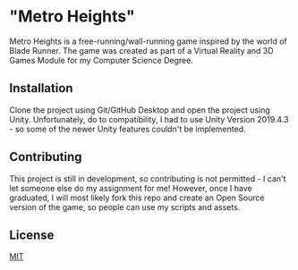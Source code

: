 # "Metro Heights"

Metro Heights is a free-running/wall-running game inspired by the world of Blade Runner. The game was created as part of a Virtual Reality and 3D Games Module for my Computer Science Degree.
## Installation

Clone the project using Git/GitHub Desktop and open the project using Unity. Unfortunately, do to compatibility, I had to use Unity Version 2019.4.3 - so some of the newer Unity features couldn't be implemented.


## Contributing
This project is still in development, so contributing is not permitted - I can't let someone else do my assignment for me! However, once I have graduated, I will most likely fork this repo and create an Open Source version of the game, so people can use my scripts and assets.

## License
[MIT](https://choosealicense.com/licenses/mit/)
